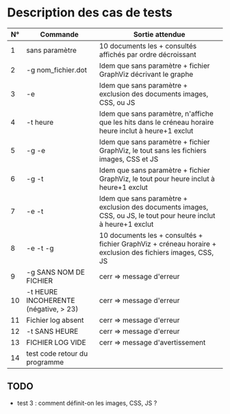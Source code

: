 # Description des cas de tests

| N°  | Commande                             | Sortie attendue                                                                                                  |
| --- | ------------------------------------ | ---------------------------------------------------------------------------------------------------------------- |
| 1   | sans paramètre                       | 10 documents les + consultés affichés par ordre décroissant                                                      |
| 2   | -g nom_fichier.dot                   | Idem que sans paramètre + fichier GraphViz décrivant le graphe                                                   |
| 3   | -e                                   | Idem que sans paramètre + exclusion des documents images, CSS, ou JS                                             |
| 4   | -t heure                             | Idem que sans paramètre, n'affiche que les hits dans le créneau horaire heure inclut à heure+1 exclut            |
| 5   | -g -e                                | Idem que sans paramètre + fichier GraphViz, le tout sans les fichiers images, CSS et JS                          |
| 6   | -g -t                                | Idem que sans paramètre + fichier GraphViz, le tout pour heure inclut à heure+1 exclut                           |
| 7   | -e -t                                | Idem que sans paramètre + exclusion des documents images, CSS, ou JS, le tout pour heure inclut à heure+1 exclut |
| 8   | -e -t -g                             | 10 documents les + consultés + fichier GraphViz + créneau horaire + exclusion des fichiers images, CSS, JS       |
| 9   | -g SANS NOM DE FICHIER               | cerr => message d'erreur                                                                                         |
| 10  | -t HEURE INCOHERENTE (négative, > 23) | cerr => message d'erreur                                                                                         |
| 11  | Fichier log absent                   | cerr => message d'erreur                                                                                         |
| 12  | -t SANS HEURE                        | cerr => message d'erreur                                                                                         |
| 13  | FICHIER LOG VIDE                     | cerr => message d'avertissement                                                                                  |
| 14  | test code retour du programme        |                                                                                                                  |
## TODO

- test 3 : comment définit-on les images, CSS, JS ? 
